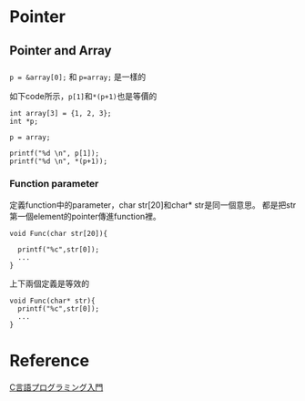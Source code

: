 
# Pointer

## Pointer and Array

### 

`p = &array[0];` 和 `p=array;` 是一樣的

如下code所示，`p[1]`和`*(p+1)`也是等價的

```
int array[3] = {1, 2, 3};
int *p;

p = array;

printf("%d \n", p[1]);
printf("%d \n", *(p+1));
```


### Function parameter
定義function中的parameter，char str[20]和char* str是同一個意思。
都是把str第一個element的pointer傳進function裡。

```
void Func(char str[20]){

  printf("%c",str[0]);
  ...
}
```
上下兩個定義是等效的
```
void Func(char* str){
  printf("%c",str[0]);
  ...
}
```



# Reference 
[C言語プログラミング入門](https://densan-labs.net/tech/clang/)
